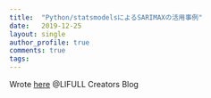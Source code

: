 ```yaml
---
title:  "Python/statsmodelsによるSARIMAXの活用事例"
date:   2019-12-25
layout: single
author_profile: true
comments: true
tags:
---
```


Wrote [here](https://www.lifull.blog/entry/2019/12/25/151030) @LIFULL Creators Blog

